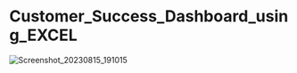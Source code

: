# Customer_Success_Dashboard_using_EXCEL
![Screenshot_20230815_191015](https://github.com/safal1216/Customer_Success_Dashboard_using_EXCEL/assets/136926226/24b9d300-6a0b-4097-8c74-b3e31398a59b)
